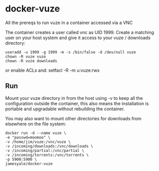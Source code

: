 docker-vuze
===========

All the prereqs to run vuze in a container accessed via a VNC

The container creates a user called vnc as UID 1999. Create a matching user on your host system and give it access to your vuze / downloads directory:

	useradd -u 1999 -g 1999 -m -s /bin/false -d /dev/null vuze
	chown -R vuze vuze
	chown -R vuze downloads
or enable ACLs and:
	setfacl -R -m u:vuze:rwx

Run
---
Mount your vuze directory in from the host using -v to keep all the configuration outside the container, this also means the installation is portable and upgradable without rebuilding the container. 

You may also want to mount other directories for downloads from elsewhere on the file system: 

	docker run -d --name vuze \
	-e "passwd=moomoo" \
	-v /home/jim/vuze:/vnc/vuze \
	-v /incoming/downloads:/vnc/downloads \
	-v /incoming/partial:/vnc/partial \
	-v /incoming/torrents:/vnc/torrents \
	-p 5900:5900 \
	jamesyale/docker-vuze
